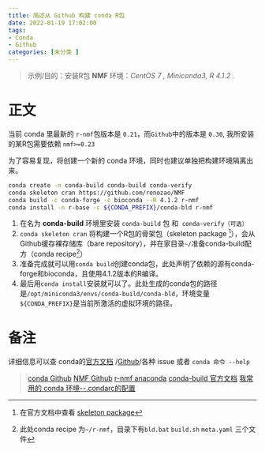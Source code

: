 ```yaml
---
title: 简述从 Github 构建 conda R包
date: 2022-01-19 17:02:00
tags: 
- Conda
- Github
categories: [未分类 ]
---
```

> 示例/目的：安装R包 **NMF**
> 环境：*CentOS 7 , Miniconda3,  R 4.1.2 .*

<!-- more -->


# 正文
当前 conda 里最新的 `r-nmf`包版本是 `0.21`，而`Github`中的版本是 `0.30`, 我所安装的某R包需要依赖 `nmf>=0.23`

为了容易复现，将创建一个新的 conda 环境，同时也建议单独把构建环境隔离出来。
```bash
conda create -n conda-build conda-build conda-verify
conda skeleton cran https://github.com/renozao/NMF
conda build -c conda-forge -c bioconda --R 4.1.2 r-nmf
conda install -n r-base -c ${CONDA_PREFIX}/conda-bld r-nmf
```

1. 在名为 **conda-build** 环境里安装 `conda-build` 包 和` conda-verify（可选）`
2. `conda skeleton cran` 将构建一个R包的骨架包（skeleton package [^1]），会从 Github缓存裸存储库（bare repository），并在家目录`~/`准备conda-build配方（conda recipe[^2]）
3. 准备完成就可以用`conda build`创建conda包，此处声明了依赖的源有conda-forge和bioconda，且使用4.1.2版本的R编译。
4. 最后用`conda install`安装就可以了。此处生成的conda包的路径是`/opt/miniconda3/envs/conda-build/conda-bld`，环境变量`${CONDA_PREFIX}`是当前所激活的虚拟环境的路径。

# 备注
详细信息可以查 conda的[官方文档](https://docs.conda.io) /[Github](https://github.com/conda/conda)/各种 issue 或者 `conda 命令 --help`

> [conda Github](https://github.com/conda/conda)
> [NMF Github](https://github.com/renozao/NMF)
> [r-nmf anaconda](https://anaconda.org/conda-forge/r-nmf) 
> [conda-build 官方文档](https://docs.conda.io/projects/conda-build/en/latest/user-guide/tutorials/index.html)
> [我常用的 conda 环境--.condarc的配置](https://blog.csdn.net/SimonC17/article/details/122583145#t4)

[^1]:在官方文档中查看 [skeleton package](https://docs.conda.io/projects/conda-build/en/latest/user-guide/tutorials/build-r-pkgs.html#building-a-simple-package-with-conda-skeleton-cran)
[^2]:此处conda recipe 为`~/r-nmf`，目录下有`bld.bat`  `build.sh`  `meta.yaml` 三个文件
